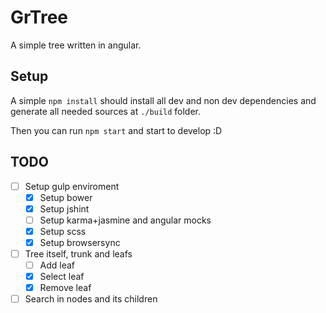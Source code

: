 # GrTree

A simple tree written in angular.


## Setup

A simple `npm install` should install all dev and non dev dependencies and generate all needed sources at `./build` folder.

Then you can run `npm start` and start to develop :D

## TODO

* [ ] Setup gulp enviroment
  * [x] Setup bower
  * [x] Setup jshint
  * [ ] Setup karma+jasmine and angular mocks
  * [x] Setup scss
  * [x] Setup browsersync
* [ ] Tree itself, trunk and leafs
  * [ ] Add leaf
  * [x] Select leaf
  * [x] Remove leaf
* [ ] Search in nodes and its children